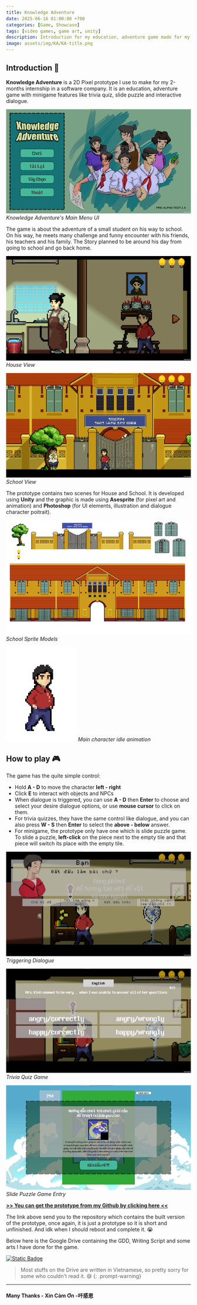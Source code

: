 ```yaml
---
title: Knowledge Adventure
date: 2025-06-16 01:00:00 +700
categories: [Game, Showcase]
tags: [video games, game art, unity]
description: Introduction for my education, adventure game made for my internship.
image: assets/img/KA/KA-title.png
---
```


## Introduction 📖

**Knowledge Adventure** is a 2D Pixel prototype I use to make for my 2-months internship in a software company. It is an education, adventure game with minigame features like trivia quiz, slide puzzle and interactive dialogue.

![KA UI](/assets/img/KA/KA-UI.png)
_Knowledge Adventure's Main Menu UI_

The game is about the adventure of a small student on his way to school. On his way, he meets many challenge and funny encounter with his friends, his teachers and his family. The Story planned to be around his day from going to school and go back home.

![KA Home](/assets/img/KA/KA-HouseView.png)
_House View_

![KA School](/assets/img/KA/KA-SchoolView.png)
_School View_

The prototype contains two scenes for House and School. It is developed using **Unity** and the graphic is made using **Asesprite** (for pixel art and animation) and **Photoshop** (for UI elements, illustration and dialogue character poitrait).

![School Sprites](/assets/img/KA/KA-ModelSchool.png)
_School Sprite Models_

![KA Boy Idle](/assets/media/KA_Main-Idle.gif)
_Main character idle animation_

## How to play 🎮
The game has the quite simple control:
- Hold **A - D** to move the character **left - right**
- Click **E** to interact with objects and NPCs 
- When dialogue is triggered, you can use **A - D** then **Enter** to choose and select your desire dialogue options, or use **mouse cursor** to click on them.
- For trivia quizzes, they have the same control like dialogue, and you can also press **W - S** then **Enter** to select the **above - below** answer.
- For minigame, the prototype only have one which is slide puzzle game. To slide a puzzle, **left-click** on the piece next to the empty tile and that piece will switch its place with the empty tile. 

![Dialogue Options](/assets/img/KA/KA-dialogue.png)
_Triggering Dialogue_

![Trivia quiz UI](/assets/img/KA/KA-triviaquiz.png)
_Trivia Quiz Game_

![Slide Puzzle Game](/assets/img/KA/KA-minigameB.png)
_Slide Puzzle Game Entry_

[**>> You can get the prototype from my Github by clicking here <<**](https://github.com/vntortoise724/Knowledge-Adventure)

The link above send you to the repository which contains the built version of the prototype, once again, it is just a prototype so it is short and unfinished. And idk when I should reboot and complete it. 😭

Below here is the Google Drive containing the GDD, Writing Script and some arts I have done for the game.

[![Static Badge](https://img.shields.io/badge/Google_Drive-%234285F4?style=for-the-badge&logo=Google%20Drive&logoColor=white)](https://drive.google.com/drive/folders/1i-4St1xj6XKTR9Rh17z-t3HDOrW7_NBO?usp=sharing)

> Most stuffs on the Drive are written in Vietnamese, so pretty sorry for some who couldn't read it. 😅 
{: .prompt-warning}

---

#### Many Thanks - Xin Cảm Ơn -吀感恩
